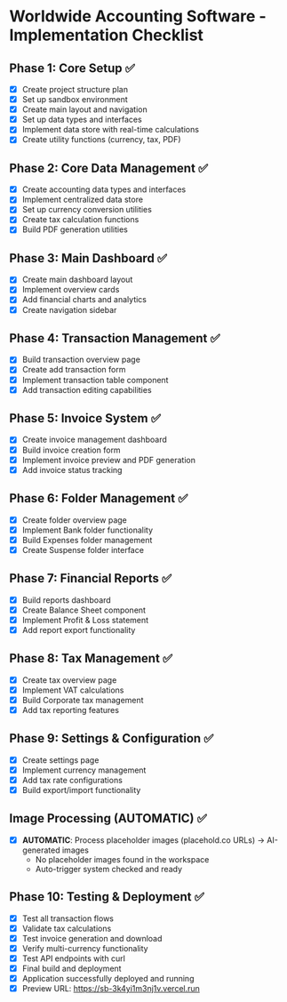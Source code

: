 # Worldwide Accounting Software - Implementation Checklist

## Phase 1: Core Setup ✅
- [x] Create project structure plan
- [x] Set up sandbox environment
- [x] Create main layout and navigation
- [x] Set up data types and interfaces
- [x] Implement data store with real-time calculations
- [x] Create utility functions (currency, tax, PDF)

## Phase 2: Core Data Management ✅
- [x] Create accounting data types and interfaces
- [x] Implement centralized data store
- [x] Set up currency conversion utilities
- [x] Create tax calculation functions
- [x] Build PDF generation utilities

## Phase 3: Main Dashboard ✅
- [x] Create main dashboard layout
- [x] Implement overview cards
- [x] Add financial charts and analytics
- [x] Create navigation sidebar

## Phase 4: Transaction Management ✅
- [x] Build transaction overview page
- [x] Create add transaction form
- [x] Implement transaction table component
- [x] Add transaction editing capabilities

## Phase 5: Invoice System ✅
- [x] Create invoice management dashboard
- [x] Build invoice creation form
- [x] Implement invoice preview and PDF generation
- [x] Add invoice status tracking

## Phase 6: Folder Management ✅
- [x] Create folder overview page
- [x] Implement Bank folder functionality
- [x] Build Expenses folder management
- [x] Create Suspense folder interface

## Phase 7: Financial Reports ✅
- [x] Build reports dashboard
- [x] Create Balance Sheet component
- [x] Implement Profit & Loss statement
- [x] Add report export functionality

## Phase 8: Tax Management ✅
- [x] Create tax overview page
- [x] Implement VAT calculations
- [x] Build Corporate tax management
- [x] Add tax reporting features

## Phase 9: Settings & Configuration ✅
- [x] Create settings page
- [x] Implement currency management
- [x] Add tax rate configurations
- [x] Build export/import functionality

## Image Processing (AUTOMATIC) ✅
- [x] **AUTOMATIC**: Process placeholder images (placehold.co URLs) → AI-generated images
  - No placeholder images found in the workspace
  - Auto-trigger system checked and ready

## Phase 10: Testing & Deployment ✅
- [x] Test all transaction flows
- [x] Validate tax calculations
- [x] Test invoice generation and download
- [x] Verify multi-currency functionality
- [x] Test API endpoints with curl
- [x] Final build and deployment
- [x] Application successfully deployed and running
- [x] Preview URL: https://sb-3k4yi1m3nj1v.vercel.run